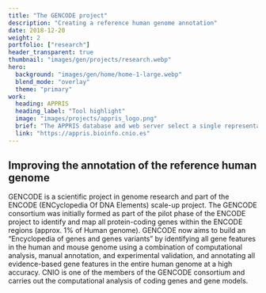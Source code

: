 ```yaml
---
title: "The GENCODE project"
description: "Creating a reference human genome annotation"
date: 2018-12-20
weight: 2
portfolio: ["research"]
header_transparent: true
thumbnail: "images/gen/projects/research.webp"
hero:
  background: "images/gen/home/home-1-large.webp"
  blend_mode: "overlay"
  theme: "primary"
work:
  heading: APPRIS
  heading_label: "Tool highlight"
  image: "images/projects/appris_logo.png"
  brief: "The APPRIS database and web server select a single representative protein isoform for each coding gene based on cross-species conservation and the preservation of protein structural and functional features."
  link: "https://appris.bioinfo.cnio.es"
---
```


## Improving the annotation of the reference human genome

GENCODE is a scientific project in genome research and part of the ENCODE (ENCyclopedia Of DNA Elements) scale-up project. The GENCODE consortium was initially formed as part of the pilot phase of the ENCODE project to identify and map all protein-coding genes within the ENCODE regions (approx. 1% of Human genome). GENCODE now aims to build an “Encyclopedia of genes and genes variants” by identifying all gene features in the human and mouse genome using a combination of computational analysis, manual annotation, and experimental validation, and annotating all evidence-based gene features in the entire human genome at a high accuracy. CNIO is one of the members of the GENCODE consortium and carries out the computational analysis of coding genes and gene models. 
